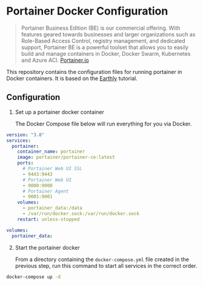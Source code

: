 # Portainer Docker Configuration

> Portainer Business Edition (BE) is our commercial offering. With features geared towards businesses and larger organizations such as Role-Based Access Control, registry management, and dedicated support, Portainer BE is a powerful toolset that allows you to easily build and manage containers in Docker, Docker Swarm, Kubernetes and Azure ACI. [Portainer.io](https://docs.portainer.io/#about-portainer)

This repository contains the configuration files for running portainer in Docker containers. It is based on the [Earthly](https://earthly.dev/blog/portainer-for-dcm/#installing-docker-compose) tutorial.

## Configuration

1. Set up a portainer docker container

   The Docker Compose file below will run everything for you via Docker.

```yml
version: "3.8"
services:
  portainer:
    container_name: portainer
    image: portainer/portainer-ce:latest
    ports:
      # Portainer Web UI SSL
      - 9443:9443
      # Portainer Web UI
      - 9000:9000
      # Portainer Agent
      - 9001:9001
    volumes:
      - portainer_data:/data
      - /var/run/docker.sock:/var/run/docker.sock
    restart: unless-stopped

volumes:
  portainer_data:
```

2. Start the portainer docker

   From a directory containing the `docker-compose.yml` file created in the previous step, run this command to start all services in the correct order.

```bash
docker-compose up -d
```
